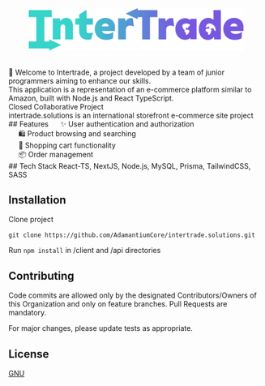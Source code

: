 <figure>
    <img src="client/public/svg/intertrade-wordmark.svg"
         alt="InterTrade Logo"
         width="600">
</figure>  
<br />  
👋 Welcome to Intertrade, a project developed by a team of junior programmers aiming to enhance our skills. <br /> 
This application is a representation of an e-commerce platform similar to Amazon, built with Node.js and React TypeScript. <br /> 
Closed Collaborative Project  <br /> 
intertrade.solutions is an international storefront e-commerce site project <br /> 
## Features
&nbsp;&nbsp;&nbsp;&nbsp;&nbsp;✨ User authentication and authorization <br /> 
&nbsp;&nbsp;&nbsp;&nbsp;&nbsp;🛍️ Product browsing and searching <br /> 
&nbsp;&nbsp;&nbsp;&nbsp;&nbsp;🛒 Shopping cart functionality <br /> 
&nbsp;&nbsp;&nbsp;&nbsp;&nbsp;📦 Order management <br /> 
## Tech Stack
React-TS, NextJS, Node.js, MySQL, Prisma, TailwindCSS, SASS

## Installation
Clone project
```
git clone https://github.com/AdamantiumCore/intertrade.solutions.git
```
Run ```npm install``` in /client and /api directories

## Contributing
Code commits are allowed only by the designated Contributors/Owners of this Organization and only on feature branches. Pull Requests are mandatory.

For major changes, please update tests as appropriate.

## License
[GNU](https://www.privacypolicies.com/blog/types-software-licenses/#Gnu_License)
